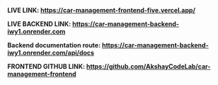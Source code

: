 **LIVE LINK: https://car-management-frontend-five.vercel.app/**

**LIVE BACKEND LINK: https://car-management-backend-iwy1.onrender.com**

**Backend documentation route: https://car-management-backend-iwy1.onrender.com/api/docs**

**FRONTEND GITHUB LINK: https://github.com/AkshayCodeLab/car-management-frontend**

